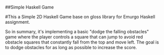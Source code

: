 ##Simple Haskell Game

#This a Simple 2D Haskell Game base on gloss library for Emurgo Haskell assignment.

So in summary, it's implementing a basic "dodge the falling obstacles" game where the player controls a square that can jump to avoid red obstacle squares that constantly fall from the top and move left. The goal is to dodge obstacles for as long as possible to increase the score.


